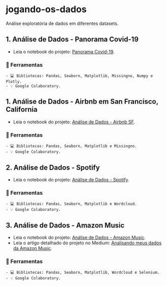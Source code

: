 # jogando-os-dados
Análise exploratória de dados em diferentes datasets.

## 1. Análise de Dados - Panorama Covid-19
  - Leia o notebook do projeto: [Panorama Covid-19](https://github.com/barbaramit/Airbnb_Data_Analysis_SF/blob/main/Analisando_os_Dados_Airbnb_SF.ipynb).

###  🚀 Ferramentas 

    - 💻 Bibliotecas: Pandas, Seaborn, Matplotlib, Missingno, Numpy e Plotly.
    - 💡 Google Colaboratory.

## 1. Análise de Dados - Airbnb em San Francisco, California
  - Leia o notebook do projeto: [Análise de Dados - Airbnb SF](https://github.com/barbaramit/Airbnb_Data_Analysis_SF/blob/main/Analisando_os_Dados_Airbnb_SF.ipynb).

###  🚀 Ferramentas 

    - 💻 Bibliotecas: Pandas, Seaborn, Matplotlib e Missingno.
    - 💡 Google Colaboratory.

## 2. Análise de Dados - Spotify
  - Leia o notebook do projeto: [Análise de Dados - Spotify](https://github.com/barbaramit/jogando-os-dados/blob/main/An%C3%A1lise_de_Dados_Spotify.ipynb).

###  🚀 Ferramentas 

    - 💻 Bibliotecas: Pandas, Seaborn, Matplotlib e Wordcloud.
    - 💡 Google Colaboratory.
    
## 3. Análise de Dados - Amazon Music
  - Leia o notebook do projeto: [Análise de Dados - Amazon Music](https://github.com/barbaramit/jogando-os-dados/blob/main/An%C3%A1lise_de_Dados_Amazon_Music.ipynb).
  - Leia o artigo detalhado do projeto no Medium: [Analisando meus dados da Amazon Music](https://medium.com/@barbaramit/analisando-os-meus-dados-da-amazon-music-4030371b3954?source=friends_link&sk=bc754a9b1f66023ee0d96df3f6bec255).

###  🚀 Ferramentas 

    - 💻 Bibliotecas: Pandas, Seaborn, Matplotlib, Wordcloud e Selenium.
    - 💡 Google Colaboratory.
